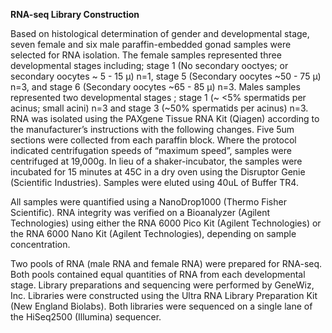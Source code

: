 **RNA-seq Library Construction**

Based on histological determination of gender and developmental stage, seven female and six male paraffin-embedded gonad samples were selected for RNA isolation. The female samples represented three developmental stages including; stage 1 (No secondary ooctyes; or secondary oocytes ~ 5 - 15 µ) n=1, stage 5 (Secondary oocytes ~50 - 75 µ) n=3, and stage 6 (Secondary oocytes ~65 - 85 µ) n=3.  Males samples represented two developmental stages ;  stage 1 (~ <5% spermatids per acinus; small acini) n=3 and stage 3 (~50% spermatids per acinus) n=3.  RNA was isolated using the PAXgene Tissue RNA Kit (Qiagen) according to the manufacturer’s instructions with the following changes. Five 5um sections were collected from each paraffin block. Where the protocol indicated centrifugation speeds of “maximum speed”, samples were centrifuged at 19,000g. In lieu of a shaker-incubator, the samples were incubated for 15 minutes at 45C in a dry oven using the Disruptor Genie (Scientific Industries). Samples were eluted using 40uL of Buffer TR4. 

All samples were quantified using a NanoDrop1000 (Thermo Fisher Scientific). RNA integrity was verified on a Bioanalyzer (Agilent Technologies) using either the RNA 6000 Pico Kit (Agilent Technologies) or the RNA 6000 Nano Kit (Agilent Technologies), depending on sample concentration.

Two pools of RNA (male RNA and female RNA) were prepared for RNA-seq. Both pools contained equal quantities of RNA from each developmental stage. Library preparations and sequencing were performed by GeneWiz, Inc. Libraries were constructed using the Ultra RNA Library Preparation Kit (New England Biolabs). Both libraries were sequenced on a single lane of the HiSeq2500 (Illumina) sequencer.

